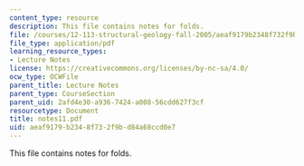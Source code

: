```yaml
---
content_type: resource
description: This file contains notes for folds.
file: /courses/12-113-structural-geology-fall-2005/aeaf9179b2348f732f9bd84a68ccd0e7_notes11.pdf
file_type: application/pdf
learning_resource_types:
- Lecture Notes
license: https://creativecommons.org/licenses/by-nc-sa/4.0/
ocw_type: OCWFile
parent_title: Lecture Notes
parent_type: CourseSection
parent_uid: 2afd4e30-a936-7424-a008-56cdd627f3cf
resourcetype: Document
title: notes11.pdf
uid: aeaf9179-b234-8f73-2f9b-d84a68ccd0e7
---
```

This file contains notes for folds.